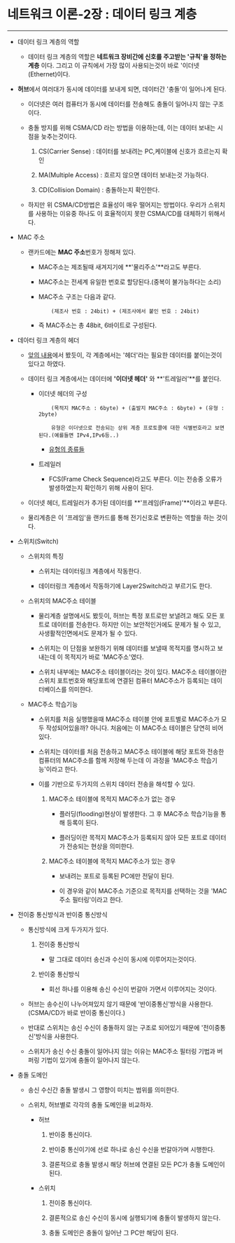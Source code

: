 네트워크 이론-2장 : 데이터 링크 계층
===
***

- 데이터 링크 계층의 역할

    - 데이터 링크 계층의 역할은 **네트워크 장비간에 신호를 주고받는 '규칙'을 정하는 계층** 이다. 그리고 이 규칙에서 가장 많이 사용되는것이 바로 '이더넷(Ethernet)이다.


- **허브**에서 여러대가 동시에 데이터를 보내게 되면, 데이터간 '충돌'이 일어나게 된다.

    - 이더넷은 여러 컴퓨터가 동시에 데이터를 전송해도 충돌이 일어나지 않는 구조이다.

    - 충돌 방지를 위해 CSMA/CD 라는 방법을 이용하는데, 이는 데이터 보내는 시점을 늦추는것이다.

        1. CS(Carrier Sense) : 데이터를 보내려는 PC,케이블에 신호가 흐르는지 확인
        
        2. MA(Multiple Access) : 흐르지 않으면 데이터 보내는것 가능하다.

        3. CD(Collision Domain) : 충돌하는지 확인한다.
    
    - 하지만 위 CSMA/CD방법은 효율성이 매우 떨어지는 방법이다. 우리가 스위치를 사용하는 이유중 하나도 이 효율적이지 못한 CSMA/CD를 대체하기 위해서다.

- MAC 주소

    - 랜카드에는 **MAC 주소**번호가 정해져 있다.

        - MAC주소는 제조될때 새겨지기에 **'물리주소'**라고도 부른다.

        - MAC주소는 전세계 유일한 번호로 할당된다.(중복이 불가능하다는 소리)

        - MAC주소 구조는 다음과 같다.

            ~~~
                (제조사 번호 : 24bit) + (제조사에서 붙인 번호 : 24bit)
            ~~~
        
        - 즉 MAC주소는 총 48bit, 6바이트로 구성된다.

- 데아터 링크 계층의 헤더

    - [앞의 내용](https://github.com/J-hoplin1/CSE-Knowledges/blob/main/Network%20Theory/0%20.%20%EB%93%A4%EC%96%B4%EA%B0%80%EB%A9%B0.md)에서 봤듯이, 각 계층에서는 '헤더'라는 필요한 데이터를 붙이는것이 있다고 하였다.

    - 데이터 링크 계층에서는 데이터에 **'이더넷 헤더'** 와 **'트레일러'**를 붙인다.

        - 이더넷 헤더의 구성

            ~~~
                (목적지 MAC주소 : 6byte) + (출발지 MAC주소 : 6byte) + (유형 : 2byte)

                유형은 이더넷으로 전송되는 상위 계층 프로토콜에 대한 식별번호라고 보면된다.(예를들면 IPv4,IPv6등..)
            ~~~
        
            - [유형의 종류들](https://m.blog.naver.com/PostView.nhn?blogId=sujunghan726&logNo=220315439853&proxyReferer=https:%2F%2Fwww.google.com%2F)
        
        - 트레일러

            - FCS(Frame Check Sequence)라고도 부른다. 이는 전송중 오류가 발생하였는지 확인하기 위해 사용이 된다.

    - 이더넷 헤더, 트레일러가 추가된 데이터를 **'프레임(Frame)'**이라고 부른다.

    - 물리계층은 이 '프레임'을 랜카드를 통해 전기신호로 변환하는 역할을 하는 것이다.

- 스위치(Switch)

    - 스위치의 특징
    
        - 스위치는 데이터링크 계층에서 작동한다.

        - 데이터링크 계층에서 작동하기에 Layer2Switch라고 부르기도 한다.

    - 스위치의 MAC주소 테이블

        - 물리계층 설명에서도 봤듯이, 허브는 특정 포트로만 보낼려고 해도 모든 포트로 데이터를 전송한다. 하지만 이는 보안적인거에도 문제가 될 수 있고, 사생활적인면에서도 문제가 될 수 있다.

        - 스위치는 이 단점을 보완하기 위해 데이터를 보낼때 목적지를 명시하고 보내는데 이 목적지가 바로 'MAC주소'였다.

        - 스위치 내부에는 MAC주소 테이블이라는 것이 있다. MAC주소 테이블이란 스위치 포트번호와 해당포트에 연결된 컴퓨터 MAC주소가 등록되는 데이터베이스를 의미한다.

    - MAC주소 학습기능

        - 스위치를 처음 실행했을때 MAC주소 테이블 안에 포트별로 MAC주소가 모두 작성되어있을까? 아니다. 처음에는 이 MAC주소 테이블은 당연히 비어있다.

        - 스위치는 데이터를 처음 전송하고 MAC주소 테이블에 해당 포트와 전송한 컴퓨터의 MAC주소를 함께 저장해 두는데 이 과정을 'MAC주소 학습기능'이라고 한다.
    
        - 이를 기반으로 두가지의 스위치 데이터 전송을 해석할 수 있다.

            1. MAC주소 테이블에 목적지 MAC주소가 없는 경우

                - 플러딩(flooding)현상이 발생한다. 그 후 MAC주소 학습기능을 통해 등록이 된다.

                - 플러딩이란 목적지 MAC주소가 등록되지 않아 모든 포트로 데이터가 전송되는 현상을 의미한다.
            
            2. MAC주소 테이블에 목적지 MAC주소가 있는 경우

                - 보내려는 포트로 등록된 PC에만 전달이 된다.

                - 이 경우와 같이 MAC주소 기준으로 목적지를 선택하는 것을 'MAC주소 필터링'이라고 한다.

- 전이중 통신방식과 반이중 통신방식

    - 통신방식에 크게 두가지가 있다.

        1. 전이중 통신방식

            - 말 그대로 데이터 송신과 수신이 동시에 이루어지는것이다.

        2. 반이중 통신방식

            - 회선 하나를 이용해 송신 수신이 번갈아 가면서 이루어지는 것이다.
    
    - 허브는 송수신이 나누어져있지 않기 때문에 '반이중통신'방식을 사용한다.(CSMA/CD가 바로 반이중 통신이다.)

    - 반대로 스위치는 송신 수신이 충돌하지 않는 구조로 되어있기 때문에 '전이중통신'방식을 사용한다.

    - 스위치가 송신 수신 충돌이 일어나지 않는 이유는 MAC주소 필터링 기법과 버퍼링 기법이 있기에 충돌이 일어나지 않는다.

- 충돌 도메인

    - 송신 수신간 충돌 발생시 그 영향이 미치는 범위를 의미한다.

    - 스위치, 허브별로 각각의 충돌 도메인을 비교하자.

        - 허브

            1. 반이중 통신이다.

            2. 반이중 통신이기에 선로 하나로 송신 수신을 번갈아가며 시행한다.

            3. 결론적으로 충돌 발생시 해당 허브에 연결된 모든 PC가 충돌 도메인이 된다.
        
        - 스위치

            1. 전이중 통신이다.

            2. 결론적으로 송신 수신이 동시에 실행되기에 충돌이 발생하지 않는다.

            3. 충돌 도메인은 충돌이 일어난 그 PC만 해당이 된다.

